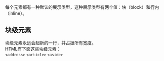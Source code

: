 每个元素都有一种默认的展示类型，这种展示类型有两个值：块（block）和行内（inline）。
## 块级元素
块级元素永远会起新的一行，并占据所有宽度。  
HTML有下面这些块级元素：  
`<address>` `<article>` `<aside>`
